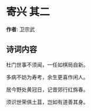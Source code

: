 # 寄兴  其二

**作者**: 卫宗武

## 诗词内容

杜门世事不须闻，一任如棋局自新。

多病不妨为寿考，余生更喜作闲人。

居今野处黄冠日，记昔郊行红旆春。

须识世荣俱土苴，岂如有道善其身。

